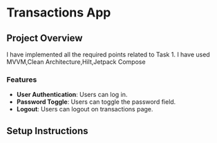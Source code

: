 # Transactions App

## Project Overview
I have implemented all the required points related to Task 1.
I have used MVVM,Clean Architecture,Hilt,Jetpack Compose

### Features
- **User Authentication**: Users can  log in.
- **Password Toggle**: Users can toggle the password field.
- **Logout**: Users can logout on transactions page.

## Setup Instructions
